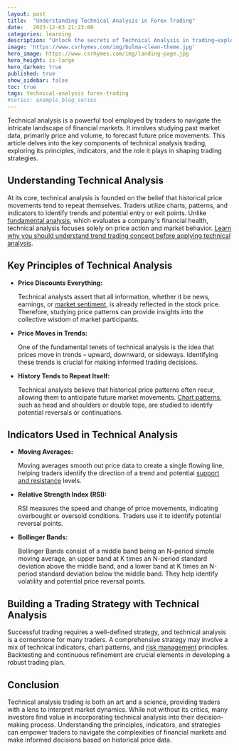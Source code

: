 ```yaml
---
layout: post
title:  "Understanding Technical Analysis in Forex Trading"
date:   2023-12-03 21:23:00
categories: learning
description: "Unlock the secrets of Technical Analysis in trading—explore trends, indicators, and strategies shaping informed decisions in financial markets."
image: 'https://www.csrhymes.com/img/bulma-clean-theme.jpg'
hero_image: https://www.csrhymes.com/img/landing-page.jpg
hero_height: is-large
hero_darken: true
published: true
show_sidebar: false
toc: true
tags: technical-analysis forex-trading
#series: example_blog_series
---
```


<p>Technical analysis is a powerful tool employed by traders to navigate the intricate landscape of financial markets. It involves studying past market data, primarily price and volume, to forecast future price movements. This article delves into the key components of technical analysis trading, exploring its principles, indicators, and the role it plays in shaping trading strategies.</p>

## Understanding Technical Analysis
<p>At its core, technical analysis is founded on the belief that historical price movements tend to repeat themselves. Traders utilize charts, patterns, and indicators to identify trends and potential entry or exit points. Unlike <a href="https://www.daytrading.ltd/2023/12/understanding-fundamental-analysis-in.html">fundamental analysis</a>, which evaluates a company's financial health, technical analysis focuses solely on price action and market behavior. <a href="https://www.daytrading.ltd/2023/12/mastering-trend-trading-comprehensive.html">Learn why you should understand trend trading concept before applying technical analysis</a>.</p>

## Key Principles of Technical Analysis
<ul>
<li><strong>Price Discounts Everything:</strong><p>
Technical analysts assert that all information, whether it be news, earnings, or <a href="https://www.daytrading.ltd/2023/12/understanding-market-sentiment-in-forex.html">market sentiment</a>, is already reflected in the stock price. Therefore, studying price patterns can provide insights into the collective wisdom of market participants.</p></li>

<li><strong>Price Moves in Trends:</strong><p>
One of the fundamental tenets of technical analysis is the idea that prices move in trends – upward, downward, or sideways. Identifying these trends is crucial for making informed trading decisions.</p></li>

<li><strong>History Tends to Repeat Itself:</strong><p>
Technical analysts believe that historical price patterns often recur, allowing them to anticipate future market movements. <a href="https://www.daytrading.ltd/2023/12/unraveling-art-of-chart-patterns-in.html">Chart patterns</a>, such as head and shoulders or double tops, are studied to identify potential reversals or continuations.</p></li>
</ul>

## Indicators Used in Technical Analysis
<ul>
<li><strong>Moving Averages:</strong><p>
Moving averages smooth out price data to create a single flowing line, helping traders identify the direction of a trend and potential <a href="https://www.daytrading.ltd/2023/12/support-and-resistance-in-trading.html">support and resistance</a> levels.</p></li>

<li><strong>Relative Strength Index (RSI):</strong><p>
RSI measures the speed and change of price movements, indicating overbought or oversold conditions. Traders use it to identify potential reversal points.</p></li>

<li><strong>Bollinger Bands:</strong><p>
Bollinger Bands consist of a middle band being an N-period simple moving average, an upper band at K times an N-period standard deviation above the middle band, and a lower band at K times an N-period standard deviation below the middle band. They help identify volatility and potential price reversal points.</p></li>
</ul>

## Building a Trading Strategy with Technical Analysis
<p>Successful trading requires a well-defined strategy, and technical analysis is a cornerstone for many traders. A comprehensive strategy may involve a mix of technical indicators, chart patterns, and <a href="https://www.daytrading.ltd/2023/12/mastering-forex-risk-management.html">risk management</a> principles. Backtesting and continuous refinement are crucial elements in developing a robust trading plan.</p>

## Conclusion
<p>Technical analysis trading is both an art and a science, providing traders with a lens to interpret market dynamics. While not without its critics, many investors find value in incorporating technical analysis into their decision-making process. Understanding the principles, indicators, and strategies can empower traders to navigate the complexities of financial markets and make informed decisions based on historical price data.</p>

<script type="application/ld+json">
{
  "@context": "https://schema.org",
  "@type": "FAQPage",
  "mainEntity": [
    {
      "@type": "Question",
      "name": "What is technical analysis in trading?",
      "acceptedAnswer": {
        "@type": "Answer",
        "text": "Technical analysis involves studying past market data to forecast future price movements, focusing on price action and market behavior."
      }
    },
    {
      "@type": "Question",
      "name": "What are key principles of technical analysis?",
      "acceptedAnswer": {
        "@type": "Answer",
        "text": "Key principles include 'Price Discounts Everything,' 'Price Moves in Trends,' and 'History Tends to Repeat Itself.'"
      }
    },
    {
      "@type": "Question",
      "name": "Which indicators are commonly used in technical analysis?",
      "acceptedAnswer": {
        "@type": "Answer",
        "text": "Common indicators include Moving Averages, Relative Strength Index (RSI), and Bollinger Bands, aiding in trend identification and analysis."
      }
    },
    {
      "@type": "Question",
      "name": "How to build a trading strategy with technical analysis?",
      "acceptedAnswer": {
        "@type": "Answer",
        "text": "Building a strategy involves combining indicators, chart patterns, and risk management principles, with continuous refinement through backtesting."
      }
    },
    {
      "@type": "Question",
      "name": "Why is technical analysis important for traders?",
      "acceptedAnswer": {
        "@type": "Answer",
        "text": "Technical analysis empowers traders to interpret market dynamics, make informed decisions, and navigate the complexities of financial markets."
      }
    }
  ]
}
</script>